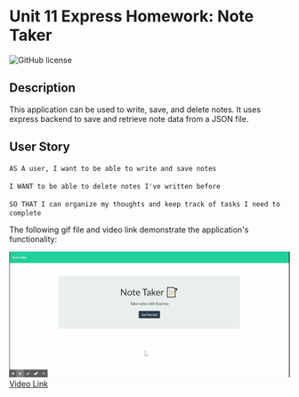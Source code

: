 # Unit 11 Express Homework: Note Taker

![GitHub license](https://img.shields.io/badge/Made%20by-%40tarazin-pink)

## Description

This application can be used to write, save, and delete notes. It uses express backend to save and retrieve note data from a JSON file.

## User Story


```
AS A user, I want to be able to write and save notes

I WANT to be able to delete notes I've written before

SO THAT I can organize my thoughts and keep track of tasks I need to complete
```



The following gif file and video link demonstrate the application's functionality:


![Git](https://github.com/tarazin/Note-TakerUsing-Express/blob/master/Note%20Taker.gif) 
[Video Link](https://drive.google.com/file/d/1UPO0tIGjLgQYih8DaPmMP67qKQN9FZnc/view?usp=sharing)
